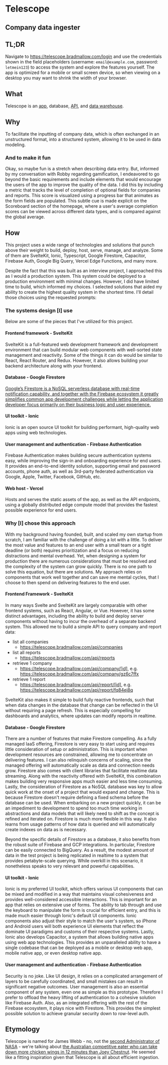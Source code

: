 # Telescope
## Company data ingester

## TL;DR
Navigate to https://telescope.bradmallow.com/login and use the credentials shown in the field placeholders (username: `email@example.com`, password: `letmein123`) to access the system and explore the features yourself. The app is optimized for a mobile or small screen device, so when viewing on a desktop you may want to shrink the width of your browser.

## What
Telescope is an [app](https://telescope.bradmallow.com/), database, [API](https://telescope.bradmallow.com/api/companies), and [data warehouse](https://console.cloud.google.com/bigquery?sq=348985695659:fbede93d91424f3d9c45362c96fc6558).

## Why
To facilitate the inputting of company data, which is often exchanged in an unstructured format, into a structured system, allowing it to be used in data modeling.

### And to make it fun
Okay, so maybe fun is a stretch when describing data entry. But, informed by my conversation with Robby regarding gamification, I endeavored to go beyond the basic requirements and include elements that would encourage the users of the app to improve the quality of the data. I did this by including a metric that tracks the level of completion of optional fields for companies and reports. This score is visualized using a progress bar that animates as the form fields are populated. This subtle cue is made explicit on the Scoreboard section of the homepage, where a user's average completion scores can be viewed across different data types, and is compared against the global average.

## How
This project uses a wide range of technologies and solutions that punch above their weight to build, deploy, host, serve, manage, and analyze. Some of them are SvelteKit, Ionic, Typescript, Google Firestore, Capacitor, Firebase Auth, Google Big Query, Vercel Edge Functions, and many more.

Despite the fact that this was built as an interview project, I approached this as I would a production system. This system could be deployed to a production environment with minimal changes. However, I did have limited time to build, which informed my choices. I selected solutions that aided my ability to create the highest quality system in the shortest time. I'll detail those choices using the requested prompts:

### The systems design [I] use
Below are some of the pieces that I've utilized for this project.

#### Frontend framework - SvelteKit
SvelteKit is a full-featured web development framework and development environment that can build modular web components with well-sorted state management and reactivity. Some of the things it can do would be similar to React, React Router, and Redux. However, it also allows building your backend architecture along with your frontend.

#### Database - Google Firestore
[Google’s Firestore is a NoSQL serverless database with real-time notification capability, and together with the Firebase ecosystem it greatly simplifies common app development challenges while letting the application developer focus primarily on their business logic and user experience.](https://research.google/pubs/pub52292/)

#### UI toolkit - Ionic
Ionic is an open source UI toolkit for building performant, high-quality web apps using web technologies.

#### User management and authentication - Firebase Authentication
Firebase Authentication makes building secure authentication systems easy, while improving the sign-in and onboarding experience for end users. It provides an end-to-end identity solution, supporting email and password accounts, phone auth, as well as 3rd-party federated authentication via Google, Apple, Twitter, Facebook, GitHub, etc.

#### Web host - Vercel
Hosts and serves the static assets of the app, as well as the API endpoints, using a globally distributed edge compute model that provides the fastest possible experience for end users.

### Why [I] chose this approach
With my background having founded, built, and scaled my own startup from scratch, I am familiar with the challenge of doing a lot with a little. To deliver the most value and features to an end user with a small team or a tight deadline (or both) requires prioritization and a focus on reducing distractions and mental overhead. Yet, when designing a system for production there are numerous considerations that must be resolved and the complexity of the system can grow quickly. There is no one path to solve this equation, but there are solutions. My approach relies on components that work well together and can save me mental cycles, that I choose to then spend on delivering features to the end user.

#### Frontend Framework - SvelteKit
In many ways Svelte and SvelteKit are largely comparable with other frontend systems, such as React, Angular, or Vue. However, it has some distinct advantages, including the ability to build and deploy server components without having to incur the overhead of a separate backend system. This allowed me to build a simple API to query company and report data:
- list all companies
  - https://telescope.bradmallow.com/api/companies
- list all reports
  - https://telescope.bradmallow.com/api/reports
- retrieve 1 company
  - https://telescope.bradmallow.com/api/company/[id], e.g. https://telescope.bradmallow.com/api/company/gz6c7ffx
- retrieve 1 report
  - https://telescope.bradmallow.com/api/report/[id], e.g. https://telescope.bradmallow.com/api/report/fq84ej8q

SvelteKit also makes it simple to build fully reactive frontends, such that when data changes in the database that change can be reflected in the UI without requiring a page refresh. This is especially compelling for dashboards and analytics, where updates can modify reports in realtime.

#### Database - Google Firestore
There are a number of features that make Firestore compelling. As a fully managed IaaS offering, Firestore is very easy to start using and requires little consideration of setup or administration. This is important when development resources are constrained, allowing me to concentrate on delivering features. I can also relinquish concerns of scaling, since the managed offering will automatically scale as data and connection needs grow. Firestore also comes with client libraries that facilitate realtime data streaming. Along with the reactivity offered with SvelteKit, this combination makes building very responsive apps much easier and less time consuming. Lastly, the consideration of Firestore as a NoSQL database was key to allow quick work at the onset of a project that would expand and change. This is because Firestore doesn't require defining a fixed schema before the database can be used. When embarking on a new project quickly, it can be an impediment to development to spend too much time working in abstractions and data models that will likely need to shift as the concept is refined and iterated on. Firestore is much more flexible in this way. It also learns from usage patterns of how data is queried and will automatically create indexes on data as is necessary.

Beyond the specific details of Firestore as a database, it also benefits from the robust suite of Firebase and GCP integrations. In particular, Firestore can be easily connected to BigQuery. As a result, the modest amount of data in the test project is being replicated in realtime to a system that provides petabyte-scale querying. While overkill in this scenario, it nonetheless speaks to very relevant and powerful capabilities.

#### UI toolkit - Ionic
Ionic is my preferred UI toolkit, which offers various UI components that can be mixed and modified in a way that maintains visual cohesiveness and provides well-considered accessible interactions. This is important for an app that relies on extensive use of forms. The ability to tab through and use the keyboard to manipulate the form is crucial for efficient entry, and this is made much easier through Ionic's default UI components. Ionic components also adjust their style to match the user's system, so iPhone and Android users will both experience UI elements that reflect the dominate UI paradigms and customs of their respective systems. Lastly, Ionic also develops Capacitor, a system that allows building native apps using web app technologies. This provides an unparalleled ability to have a single codebase that can be deployed as a mobile or desktop web app, mobile native app, or even desktop native app.

#### User management and authentication - Firebase Authentication
Security is no joke. Like UI design, it relies on a complicated arrangement of layers to be carefully coordinated, and small mistakes can result in significant negative outcomes. User management is also an essential component of any system, even one as simple as this prototype. Therefore I prefer to offload the heavy lifting of authentication to a cohesive solution like Firebase Auth. Also, as an integrated offering with the rest of the Firebase ecosystem, it plays nice with Firestore. This provides the simplest possible solution to achieve granular security down to row-level auth.

## Etymology
Telescope is named for James Webb - no, not the [second Administrator of NASA](https://en.wikipedia.org/wiki/James_E._Webb) - we're talking about [the Australian competitive eater who can take down more chicken wings in 12 minutes than Joey Chestnut](https://youtu.be/7dyKpqLxJD4). He seemed like a fitting inspiration given that Telescope is all about efficient ingestion.
